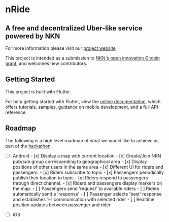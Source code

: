 # nRide
## A free and decentralized Uber-like service powered by NKN

For more information please visit our [project website](https://nride.org)

This project is intended as a submission to 
[NKN's open innovation Gitcoin grant](https://gitcoin.co/issue/nknorg/nBounty/8/100026451),
and welcomes new contributors. 

## Getting Started

This project is built with Flutter.

For help getting started with Flutter, view the
[online documentation](https://flutter.dev/docs), which offers tutorials,
samples, guidance on mobile development, and a full API reference.

## Roadmap

The following is a high level roadmap of what we would like to achieve as part
of the [hackathon](https://gitcoin.co/issue/nknorg/nBounty/8/100026451).

- [ ] Android
      - [x] Display a map with current location
      - [x] Create/Join NKN pub/sub group corresponding to geographical area
      - [x] Display positions of other users in the same area
      - [x] Different UI for riders and passengers. 
            - [x] Riders subscribe to topic
            - [x] Passengers periodically publish their location to topic
            - [x] Riders respond to passengers through direct channel.
            - [x] Riders and passengers display markers on the map.
      - [ ] Passengers send 'request' to available riders
      - [ ] Riders automatically send a 'response'
      - [ ] Passenger selects 'best' response and establishes 1-1 communication
            with selected rider
      - [ ] Realtime position updates between passenger and rider
- [ ] iOS 

